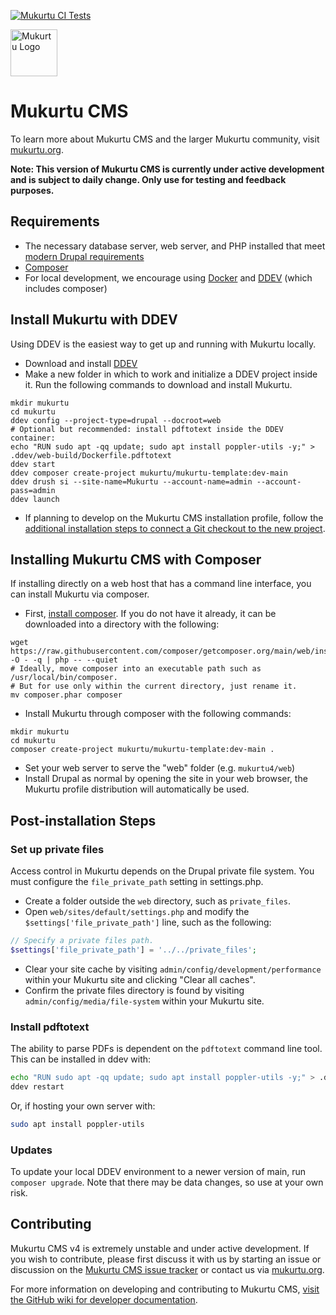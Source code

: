 [![Mukurtu CI Tests](https://github.com/MukurtuCMS/Mukurtu-CMS/actions/workflows/build-and-test.yml/badge.svg)](https://github.com/MukurtuCMS/Mukurtu-CMS/actions/workflows/build-and-test.yml)

<img alt="Mukurtu Logo" src="https://mukurtu.org/wp-content/uploads/2017/02/cropped-Mukurtu-dc8633.png" height="75px">

# Mukurtu CMS
To learn more about Mukurtu CMS and the larger Mukurtu community, visit [mukurtu.org](https://mukurtu.org/).

**Note: This version of Mukurtu CMS is currently under active development and is subject to daily change. Only use for testing and feedback purposes.**

## Requirements

* The necessary database server, web server, and PHP installed that meet [modern Drupal requirements](https://www.drupal.org/docs/system-requirements)
* [Composer](https://getcomposer.org/)
* For local development, we encourage using [Docker](https://ddev.readthedocs.io/en/stable/users/install/docker-installation/) and [DDEV](https://ddev.readthedocs.io/en/stable/users/install/ddev-installation/) (which includes composer)

## Install Mukurtu with DDEV

Using DDEV is the easiest way to get up and running with Mukurtu locally.

* Download and install [DDEV](https://ddev.readthedocs.io/en/stable/users/install/ddev-installation/)
* Make a new folder in which to work and initialize a DDEV project inside it. Run the following commands to download and install Mukurtu.
```
mkdir mukurtu
cd mukurtu
ddev config --project-type=drupal --docroot=web
# Optional but recommended: install pdftotext inside the DDEV container:
echo "RUN sudo apt -qq update; sudo apt install poppler-utils -y;" > .ddev/web-build/Dockerfile.pdftotext
ddev start
ddev composer create-project mukurtu/mukurtu-template:dev-main
ddev drush si --site-name=Mukurtu --account-name=admin --account-pass=admin
ddev launch
```
* If planning to develop on the Mukurtu CMS installation profile, follow the [additional installation steps to connect a Git checkout to the new project](https://github.com/MukurtuCMS/Mukurtu-CMS/wiki).

## Installing Mukurtu CMS with Composer

If installing directly on a web host that has a command line interface, you can install Mukurtu via composer.

* First, [install composer](https://getcomposer.org/download/). If you do not have it already, it can be downloaded into a directory with the following:
```
wget https://raw.githubusercontent.com/composer/getcomposer.org/main/web/installer -O - -q | php -- --quiet
# Ideally, move composer into an executable path such as /usr/local/bin/composer.
# But for use only within the current directory, just rename it.
mv composer.phar composer
```
* Install Mukurtu through composer with the following commands:
```
mkdir mukurtu
cd mukurtu
composer create-project mukurtu/mukurtu-template:dev-main .
```
* Set your web server to serve the "web" folder (e.g. `mukurtu4/web`)
* Install Drupal as normal by opening the site in your web browser, the Mukurtu profile distribution will automatically be used.

## Post-installation Steps

### Set up private files

Access control in Mukurtu depends on the Drupal private file system. You must configure the `file_private_path` setting in settings.php.

* Create a folder outside the `web` directory, such as `private_files`.
* Open `web/sites/default/settings.php` and modify the `$settings['file_private_path']` line, such as the following:
```php
// Specify a private files path.
$settings['file_private_path'] = '../../private_files';
```
* Clear your site cache by visiting `admin/config/development/performance` within your Mukurtu site and clicking "Clear all caches".
* Confirm the private files directory is found by visiting `admin/config/media/file-system` within your Mukurtu site.

### Install pdftotext

The ability to parse PDFs is dependent on the `pdftotext` command line tool. This can be installed in ddev with:
```bash
echo "RUN sudo apt -qq update; sudo apt install poppler-utils -y;" > .ddev/web-build/Dockerfile.pdftotext
ddev restart
```

Or, if hosting your own server with:
```bash
sudo apt install poppler-utils
```

### Updates

To update your local DDEV environment to a newer version of main, run `composer upgrade`. Note that there may be data changes, so use at your own risk.

## Contributing
Mukurtu CMS v4 is extremely unstable and under active development. If you wish to contribute, please first discuss it with us by starting an issue or discussion on the [Mukurtu CMS issue tracker](https://github.com/MukurtuCMS/Mukurtu-CMS/issues) or contact us via [mukurtu.org](https://mukurtu.org/).

For more information on developing and contributing to Mukurtu CMS, [visit the GitHub wiki for developer documentation](https://github.com/MukurtuCMS/Mukurtu-CMS/wiki).
